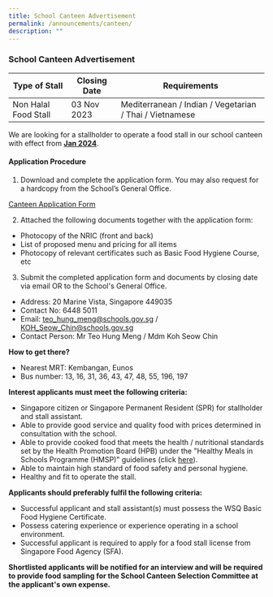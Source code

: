 ```yaml
---
title: School Canteen Advertisement
permalink: /announcements/canteen/
description: ""
---
```

### School Canteen Advertisement

| Type of Stall | Closing Date | Requirements |
| -------- | -------- | -------- |
| Non Halal Food Stall     | 03 Nov 2023     | Mediterranean / Indian / Vegetarian / Thai / Vietnamese    |

We are looking for a stallholder to operate a food stall in our school canteen with effect from <b><u>Jan 2024</u></b>.

#### Application Procedure

1. Download and complete the application form. You may also request for a hardcopy from the School’s General Office.

[Canteen Application Form](/files/canteen%20application%20form.pdf)

2. Attached the following documents together with the application form:
* Photocopy of the NRIC (front and back)
* List of proposed menu and pricing for all items
* Photocopy of relevant certificates such as Basic Food Hygiene Course, etc

3. Submit the completed application form and documents by closing date via email OR to the School's General Office.

* Address: 20 Marine Vista, Singapore 449035
* Contact No: 6448 5011
* Email: teo_hung_meng@schools.gov.sg / KOH_Seow_Chin@schools.gov.sg
* Contact Person: Mr Teo Hung Meng / Mdm Koh Seow Chin  

**How to get there?**
* Nearest MRT: Kembangan, Eunos
* Bus number: 13, 16, 31, 36, 43, 47, 48, 55, 196, 197

**Interest applicants must meet the following criteria:**
* Singapore citizen or Singapore Permanent Resident (SPR) for stallholder and stall assistant.
* Able to provide good service and quality food with prices determined in consultation with the school.
* Able to provide cooked food that meets the health / nutritional standards set by the Health Promotion Board (HPB) under the "Healthy Meals in Schools Programme (HMSP)" guidelines (click [here](https://www.hpb.gov.sg/schools/school-programmes/healthy-meals-in-schools-programme)).
* Able to maintain high standard of food safety and personal hygiene.
* Healthy and fit to operate the stall.


**Applicants should preferably fulfil the following criteria:**
* Successful applicant and stall assistant(s) must possess the WSQ Basic Food Hygiene Certificate.
* Possess catering experience or experience operating in a school environment.
* Successful applicant is required to apply for a food stall license from Singapore Food Agency (SFA). 


**Shortlisted applicants will be notified for an interview and will be required to provide food sampling for the School Canteen Selection Committee at the applicant's own expense.**